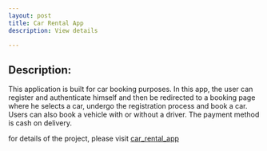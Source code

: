 ```yaml
---
layout: post
title: Car Rental App
description: View details

---
```




## Description:


This application is built for car booking purposes. In this app, the user can register and authenticate himself and then be redirected to a booking page where he selects a car, undergo the registration process and book a car. Users can also book a vehicle with or without a driver. The payment method is cash on delivery.


for details of the project, please visit [car_rental_app](https://github.com/SyedOsamaAhmed/car-rental)
